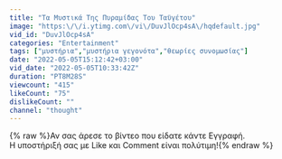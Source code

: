 ```yaml
---
title: "Τα Μυστικά Της Πυραμίδας Του Ταϋγέτου"
image: "https:\/\/i.ytimg.com\/vi\/DuvJlOcp4sA\/hqdefault.jpg"
vid_id: "DuvJlOcp4sA"
categories: "Entertainment"
tags: ["μυστήρια","μυστήρια γεγονότα","θεωρίες συνομωσίας"]
date: "2022-05-05T15:12:42+03:00"
vid_date: "2022-05-05T10:33:42Z"
duration: "PT8M28S"
viewcount: "415"
likeCount: "75"
dislikeCount: ""
channel: "thought"
---
```

{% raw %}Αν σας άρεσε το βίντεο που είδατε κάντε Εγγραφή.<br />Η υποστήριξή σας με Like και  Comment είναι πολύτιμη!{% endraw %}
